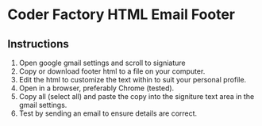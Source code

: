 # Coder Factory HTML Email Footer

## Instructions

1. Open google gmail settings and scroll to signiature
2. Copy or download footer html to a file on your computer.
3. Edit the html to customize the text within to suit your personal profile.
3. Open in a browser, preferably Chrome (tested).
4. Copy all (select all) and paste the copy into the signiture text area in the gmail settings.
5. Test by sending an email to ensure details are correct.
